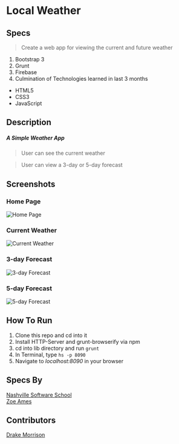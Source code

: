 # Local Weather
## Specs
> Create a web app for viewing the current and future weather
1. Bootstrap 3
1. Grunt
1. Firebase
1. Culmination of Technologies learned in last 3 months
* HTML5
* CSS3
* JavaScript

## Description
##### A Simple Weather App
> User can see the current weather

> User can view a 3-day or 5-day forecast

## Screenshots
### Home Page
![Home Page]()

### Current Weather
![Current Weather]()

### 3-day Forecast
![3-day Forecast]()

### 5-day Forecast
![5-day Forecast]()

## How To Run
1. Clone this repo and cd into it
1. Install HTTP-Server and grunt-browserify via npm
1. cd into lib directory and run ``` grunt ```
1. In Terminal, type ``` hs -p 8090 ```
1. Navigate to *localhost:8090* in your browser

## Specs By
[Nashville Software School](https://github.com/nashville-software-school)<br />
[Zoe Ames](https://github.com/zoeames)

## Contributors
[Drake Morrison](https://github.com/DrakeMorrison)